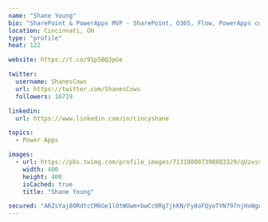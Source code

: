 ```yaml
---
name: "Shane Young"
bio: "SharePoint & PowerApps MVP - SharePoint, O365, Flow, PowerApps consulting? @PowerApps911 | Pure Snark? You found it."
location: Cincinnati, OH
type: "profile"
heat: 122

website: https://t.co/91p5BQ3pUe

twitter:
  username: ShanesCows
  url: https://twitter.com/ShanesCows
  followers: 16719

linkedin:
  url: https://www.linkedin.com/in/cincyshane

topics:
  - Power Apps

images:
  - url: https://pbs.twimg.com/profile_images/713100007398883329/qUzvsvQ3_400x400.jpg
    width: 400
    height: 400
    isCached: true
    title: "Shane Young"

secured: "ARZsYaj8ORdtcCM6Ge1lOtWUwm+bwCc0Rg7jkKN/Fy8oFQyoTYN797njHxWgA3cPWIKJYMA1rh5d5lxOnQbcpDAlulnxiVneUCiKWb+uJCelKBhVVmif7sXObdnQZfVBbf/fnPSq4pqNXEhHoKKFVn6LMdNZlhZ074FUZC3cEDKxkwKiauw52djCjnDCH4UD3KnhFmLS/QuuZrsnqP2z4/P7RkCJABd7xDo/DLsnUXmTX/Yg4RiPOsloOv/MsFx1c5oxWo4hri/Bef8YIpTHle5kIyB4AJVior5ex3qfKoGD/y7egz/pOah6nt2nvZGLpKyqXlywwvAZ1A/Ods0mCyzrqVDfR3CtcriADhQCnmOB5PYYJEK2J2Y394oAu1nBqyPE8ICGEsYQlea6y1O6nVDXHAm0xOY0H21FBzT4ksk=;oF/94krzrNJAvSNTMxolrg=="
---
```


